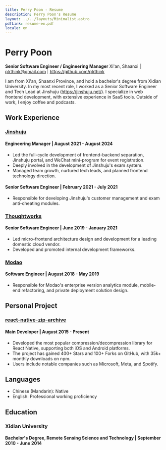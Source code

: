 ```yaml
---
title: Perry Poon - Resume
description: Perry Poon's Resume
layout: ../../layouts/Minimalist.astro
pdfLink: resume-en.pdf
locale: en
---
```

# Perry Poon
**Senior Software Engineer / Engineering Manager**
Xi'an, Shaanxi | plrthink@gmail.com | https://github.com/plrthink

I am from Xi'an, Shaanxi Province, and hold a bachelor's degree from Xidian University. In my most recent role, I worked as a Senior Software Engineer and Tech Lead at Jinshuju (https://jinshuju.net/). I specialize in web frontend development, with extensive experience in SaaS tools. Outside of work, I enjoy coffee and podcasts.

## Work Experience

### [Jinshuju](https://jinshuju.net/)
#### Engineering Manager | August 2021 - August 2024
- Led the full-cycle development of frontend-backend separation, Jinshuju portal, and WeChat mini-program for event registration.
- Deeply involved in the development of Jinshuju's exam system.
- Managed team growth, nurtured tech leads, and planned frontend technology direction.

#### Senior Software Engineer | February 2021 - July 2021
- Responsible for developing Jinshuju's customer management and exam anti-cheating modules.

### [Thoughtworks](https://thoughtworks.com/)
#### Senior Software Engineer | June 2019 - January 2021
- Led micro-frontend architecture design and development for a leading domestic cloud vendor.
- Developed and promoted internal development frameworks.

### [Modao](https://modao.cc/)
#### Software Engineer | August 2018 - May 2019
- Responsible for Modao's enterprise version analytics module, mobile-end refactoring, and private deployment solution design.

## Personal Project

### [react-native-zip-archive](https://github.com/mockingbot/react-native-zip-archive)
#### Main Developer | August 2015 - Present
- Developed the most popular compression/decompression library for React Native, supporting both iOS and Android platforms.
- The project has gained 400+ Stars and 100+ Forks on GitHub, with 35k+ monthly downloads on npm.
- Users include notable companies such as Microsoft, Meta, and Spotify.

## Languages
- Chinese (Mandarin): Native
- English: Professional working proficiency

## Education

### Xidian University
#### Bachelor's Degree, Remote Sensing Science and Technology | September 2010 - June 2014

